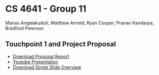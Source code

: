 # CS 4641 - Group 11

Manas Angalakuduti, Matthew Arnold, Ryan Cooper,  Pranav Kandarpa, Bradford Peterson

## Touchpoint 1 and Project Proposal

- [Download Proposal Report](https://github.com/Matthewa1999/Group11_CS4641/raw/main/Resources/ProjectProposalDraft.pdf)  
- [Youtube Presentation](https://www.youtube.com/watch?v=RopPKB7D7qI)  
- [Download Single Slide Overview](https://github.com/Matthewa1999/Group11_CS4641/raw/main/Resources/Group%2011_Presentation_Slide.pdf)  
